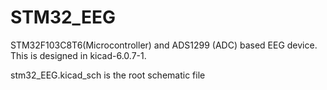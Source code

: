 # STM32_EEG

STM32F103C8T6(Microcontroller) and ADS1299 (ADC) based EEG device. 
This is designed in kicad-6.0.7-1. 

stm32_EEG.kicad_sch is the root schematic file
